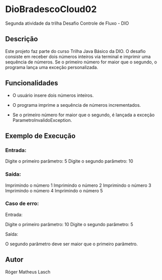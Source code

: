 # DioBradescoCloud02
Segunda atividade da trilha
Desafio Controle de Fluxo - DIO

## Descrição

Este projeto faz parte do curso Trilha Java Básico da DIO. O desafio consiste em receber dois números inteiros via terminal e imprimir uma sequência de números. Se o primeiro número for maior que o segundo, o programa lança uma exceção personalizada.

## Funcionalidades

- O usuário insere dois números inteiros.

- O programa imprime a sequência de números incrementados.

- Se o primeiro número for maior que o segundo, é lançada a exceção ParametroInvalidoException.

## Exemplo de Execução

### Entrada:

Digite o primeiro parâmetro:
5
Digite o segundo parâmetro:
10

### Saída:

Imprimindo o número 1
Imprimindo o número 2
Imprimindo o número 3
Imprimindo o número 4
Imprimindo o número 5

### Caso de erro:

Entrada:

Digite o primeiro parâmetro:
10
Digite o segundo parâmetro:
5

Saída:

O segundo parâmetro deve ser maior que o primeiro parâmetro.

## Autor

Róger Matheus Lasch

